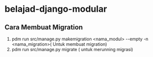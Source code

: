# belajad-django-modular
## Cara Membuat Migration
1. pdm run src/manage.py makemigration <nama_modul> --empty -n <nama_migration>( Untuk membuat migration)
2. pdm run src/manage.py migrate  ( untuk merunning migrasi)
